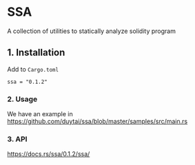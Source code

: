 # SSA
A collection of utilities to statically analyze solidity program

## 1. Installation
Add to `Cargo.toml`
```
ssa = "0.1.2"
```
### 2. Usage
We have an example in https://github.com/duytai/ssa/blob/master/samples/src/main.rs

### 3. API
https://docs.rs/ssa/0.1.2/ssa/
